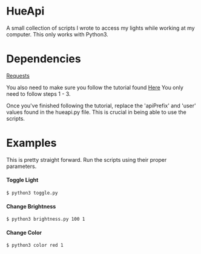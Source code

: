 # HueApi
A small collection of scripts I wrote to access my lights while working at my computer. This only works with Python3.

# Dependencies
[Requests](http://docs.python-requests.org/en/master/)

You also need to make sure you follow the tutorial found [Here](https://developers.meethue.com/documentation/getting-started)
You only need to follow steps 1 - 3. 

Once you've finished following the tutorial, replace the 'apiPrefix' and 'user' values found in the hueapi.py file. This is crucial in being able to use the scripts.

# Examples
This is pretty straight forward. Run the scripts using their proper parameters.

#### Toggle Light
```$ python3 toggle.py```
#### Change Brightness
```$ python3 brightness.py 100 1```
#### Change Color
```$ python3 color red 1```

